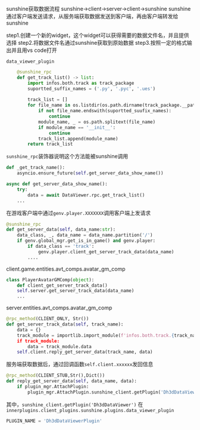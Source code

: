 sunshine获取数据流程
sunshine->client->server->client->sunshine
sunshine通过客户端发送请求，从服务端获取数据发送到客户端，再由客户端转发给sunshine

step1.创建一个新的widget，这个widget可以获得需要的数据文件名，并且提供选择
step2.将数据文件名通过sunshine获取到原始数据
step3.按照一定的格式输出并且用vs code打开

`data_viewer_plugin`
```python
	@sunshine_rpc
	def get_track_list() -> list:
		import infos.both.track as track_package
		suportted_suffix_names = ('.py', '.pyc', '.ues')
		
		track_list = []
		for file_name in os.listdir(os.path.dirname(track_package.__path__)):
			if not file_name.endswith(suportted_suufix_names):
				continue
			module_name, _ = os.path.splitext(file_name)
			if module_name == '__init__':
				continue
			track_list.append(module_name)
		return track_list
```
`sunshine_rpc`装饰器说明这个方法能被sunshine调用
```python
def _get_track_name():
	asyncio.ensure_future(self.get_server_data_show_name())

async def get_server_data_show_name():
	try:
		data = await DataViewer.rpc.get_track_list()
	...
```

在游戏客户端中通过`genv.player.XXXXXXX`调用客户端上发请求
```python
@sunshine_rpc
def get_server_data(self, data_name:str):
	data_class, _, data_name = data_name.partition('/')
	if genv.global_mgr.get_is_in_game() and genv.player:
		if data_class == 'track':
			genv.player.client_get_server_track_data(data_name)
		....
```
client.game.entities.avt_comps.avatar_gm_comp
```python
class PlayerAvatarGMComp(object):
	def client_get_server_track_data()
	self.server.get_server_track_data(data_name)
	...
```
server.entities.avt_comps.avatar_gm_comp
```python
@rpc_method(CLIENT_ONLY, Str())
def get_server_track_data(self, track_name):
	data = {}
	track_module = importlib.import_module(f'infos.both.track.{track_name})
	if track_module:
		data = track_module.data
	self.client.reply_get_server_data(track_name, data)
```
服务端获取数据后，通过回调函数`self.client.xxxxxx`发回信息
```python
@rpc_method(CLIENT_STUB,Str(),Dict())
def reply_get_server_data(self, data_name, data):
	if plugin_mgr.AttachPlugin:
		plugin_mgr.AttachPlugin.sunshine_client.getPlugin('Dh3dDataViewerPlugin').output_data_open_with_vscode(data_name,data)
```
其中，`sunshine_client.getPlugin('Dh3dDataViewer')`
在`innerplugins.client_plugins.sunshine.plugins.data_viewer_plugin`
```python
PLUGIN_NAME = 'Dh3dDataViewerPlugin'
```